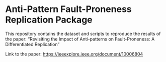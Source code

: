# Anti-Pattern Fault-Proneness Replication Package
This repository contains the dataset and scripts to reproduce the results of the paper: “Revisiting the Impact of Anti-patterns on Fault-Proneness: A Differentiated Replication”

Link to the paper: https://ieeexplore.ieee.org/document/10006804
